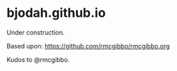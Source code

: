 bjodah.github.io
================

Under construction.

Based upon: https://github.com/rmcgibbo/rmcgibbo.org

Kudos to @rmcgibbo.
